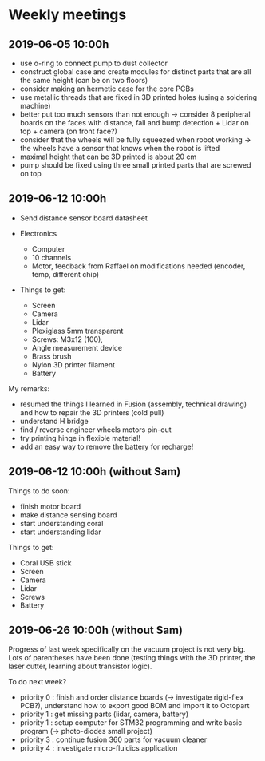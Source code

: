 # Weekly meetings

## 2019-06-05 10:00h

- use o-ring to connect pump to dust collector
- construct global case and create modules for distinct parts that are all the same height (can be on two floors)
- consider making an hermetic case for the core PCBs
- use metallic threads that are fixed in 3D printed holes (using a soldering machine)
- better put too much sensors than not enough -> consider 8 peripheral boards on the faces with distance, fall and bump detection + Lidar on top + camera (on front face?)
- consider that the wheels will be fully squeezed when robot working -> the wheels have a sensor that knows when the robot is lifted
- maximal height that can be 3D printed is about 20 cm
- pump should be fixed using three small printed parts that are screwed on top


## 2019-06-12 10:00h

- Send distance sensor board datasheet 
- Electronics
  - Computer 
  - 10 channels
  - Motor, feedback from Raffael on modifications needed (encoder, temp, different chip)


- Things to get:
  - Screen
  - Camera
  - Lidar
  - Plexiglass 5mm transparent
  - Screws: M3x12 (100), 
  - Angle measurement device
  - Brass brush
  - Nylon 3D printer filament
  - Battery

My remarks:
- resumed the things I learned in Fusion (assembly, technical drawing) and how to repair the 3D printers (cold pull)
- understand H bridge
- find / reverse engineer wheels motors pin-out
- try printing hinge in flexible material!
- add an easy way to remove the battery for recharge!

## 2019-06-12 10:00h (without Sam)

Things to do soon:
- finish motor board
- make distance sensing board
- start understanding coral
- start understanding lidar

Things to get:
- Coral USB stick
- Screen 
- Camera
- Lidar
- Screws
- Battery

## 2019-06-26 10:00h (without Sam)

Progress of last week specifically on the vacuum project is not very big. Lots of parentheses have been done (testing things with the 3D printer, the laser cutter, learning about transistor logic).

To do next week?
- priority 0 : finish and order distance boards (-> investigate rigid-flex PCB?), understand how to export good BOM and import it to Octopart
- priority 1 : get missing parts (lidar, camera, battery)
- priority 1 : setup computer for STM32 programming and write basic program (-> photo-diodes small project)
- priority 3 : continue fusion 360 parts for vacuum cleaner
- priority 4 : investigate micro-fluidics application
  